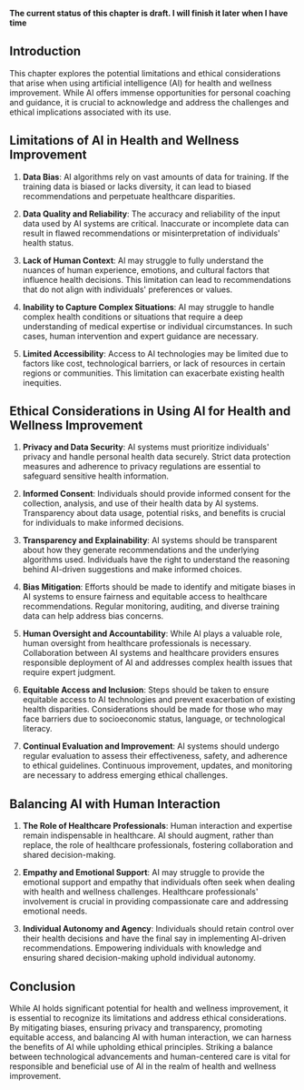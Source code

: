 **The current status of this chapter is draft. I will finish it later when I have time**

Introduction
------------

This chapter explores the potential limitations and ethical considerations that arise when using artificial intelligence (AI) for health and wellness improvement. While AI offers immense opportunities for personal coaching and guidance, it is crucial to acknowledge and address the challenges and ethical implications associated with its use.

Limitations of AI in Health and Wellness Improvement
----------------------------------------------------

1. **Data Bias**: AI algorithms rely on vast amounts of data for training. If the training data is biased or lacks diversity, it can lead to biased recommendations and perpetuate healthcare disparities.

2. **Data Quality and Reliability**: The accuracy and reliability of the input data used by AI systems are critical. Inaccurate or incomplete data can result in flawed recommendations or misinterpretation of individuals' health status.

3. **Lack of Human Context**: AI may struggle to fully understand the nuances of human experience, emotions, and cultural factors that influence health decisions. This limitation can lead to recommendations that do not align with individuals' preferences or values.

4. **Inability to Capture Complex Situations**: AI may struggle to handle complex health conditions or situations that require a deep understanding of medical expertise or individual circumstances. In such cases, human intervention and expert guidance are necessary.

5. **Limited Accessibility**: Access to AI technologies may be limited due to factors like cost, technological barriers, or lack of resources in certain regions or communities. This limitation can exacerbate existing health inequities.

Ethical Considerations in Using AI for Health and Wellness Improvement
----------------------------------------------------------------------

1. **Privacy and Data Security**: AI systems must prioritize individuals' privacy and handle personal health data securely. Strict data protection measures and adherence to privacy regulations are essential to safeguard sensitive health information.

2. **Informed Consent**: Individuals should provide informed consent for the collection, analysis, and use of their health data by AI systems. Transparency about data usage, potential risks, and benefits is crucial for individuals to make informed decisions.

3. **Transparency and Explainability**: AI systems should be transparent about how they generate recommendations and the underlying algorithms used. Individuals have the right to understand the reasoning behind AI-driven suggestions and make informed choices.

4. **Bias Mitigation**: Efforts should be made to identify and mitigate biases in AI systems to ensure fairness and equitable access to healthcare recommendations. Regular monitoring, auditing, and diverse training data can help address bias concerns.

5. **Human Oversight and Accountability**: While AI plays a valuable role, human oversight from healthcare professionals is necessary. Collaboration between AI systems and healthcare providers ensures responsible deployment of AI and addresses complex health issues that require expert judgment.

6. **Equitable Access and Inclusion**: Steps should be taken to ensure equitable access to AI technologies and prevent exacerbation of existing health disparities. Considerations should be made for those who may face barriers due to socioeconomic status, language, or technological literacy.

7. **Continual Evaluation and Improvement**: AI systems should undergo regular evaluation to assess their effectiveness, safety, and adherence to ethical guidelines. Continuous improvement, updates, and monitoring are necessary to address emerging ethical challenges.

Balancing AI with Human Interaction
-----------------------------------

1. **The Role of Healthcare Professionals**: Human interaction and expertise remain indispensable in healthcare. AI should augment, rather than replace, the role of healthcare professionals, fostering collaboration and shared decision-making.

2. **Empathy and Emotional Support**: AI may struggle to provide the emotional support and empathy that individuals often seek when dealing with health and wellness challenges. Healthcare professionals' involvement is crucial in providing compassionate care and addressing emotional needs.

3. **Individual Autonomy and Agency**: Individuals should retain control over their health decisions and have the final say in implementing AI-driven recommendations. Empowering individuals with knowledge and ensuring shared decision-making uphold individual autonomy.

Conclusion
----------

While AI holds significant potential for health and wellness improvement, it is essential to recognize its limitations and address ethical considerations. By mitigating biases, ensuring privacy and transparency, promoting equitable access, and balancing AI with human interaction, we can harness the benefits of AI while upholding ethical principles. Striking a balance between technological advancements and human-centered care is vital for responsible and beneficial use of AI in the realm of health and wellness improvement.
